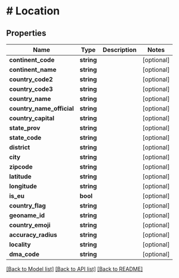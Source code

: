 # # Location

## Properties

Name | Type | Description | Notes
------------ | ------------- | ------------- | -------------
**continent_code** | **string** |  | [optional]
**continent_name** | **string** |  | [optional]
**country_code2** | **string** |  | [optional]
**country_code3** | **string** |  | [optional]
**country_name** | **string** |  | [optional]
**country_name_official** | **string** |  | [optional]
**country_capital** | **string** |  | [optional]
**state_prov** | **string** |  | [optional]
**state_code** | **string** |  | [optional]
**district** | **string** |  | [optional]
**city** | **string** |  | [optional]
**zipcode** | **string** |  | [optional]
**latitude** | **string** |  | [optional]
**longitude** | **string** |  | [optional]
**is_eu** | **bool** |  | [optional]
**country_flag** | **string** |  | [optional]
**geoname_id** | **string** |  | [optional]
**country_emoji** | **string** |  | [optional]
**accuracy_radius** | **string** |  | [optional]
**locality** | **string** |  | [optional]
**dma_code** | **string** |  | [optional]

[[Back to Model list]](../../README.md#models) [[Back to API list]](../../README.md#endpoints) [[Back to README]](../../README.md)
